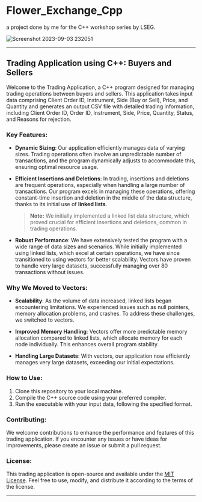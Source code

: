 # Flower_Exchange_Cpp
a project done by me for the C++ workshop series by LSEG.

![Screenshot 2023-09-03 232051](https://github.com/CroosJJSE/Flower_Exchange_Cpp/assets/141708783/f3007cdd-f090-4c9f-a120-3afe7606852c)


---

## Trading Application using C++: Buyers and Sellers

Welcome to the Trading Application, a C++ program designed for managing trading operations between buyers and sellers. This application takes input data comprising Client Order ID, Instrument, Side (Buy or Sell), Price, and Quantity and generates an output CSV file with detailed trading information, including Client Order ID, Order ID, Instrument, Side, Price, Quantity, Status, and Reasons for rejection.

### Key Features:

- **Dynamic Sizing**: Our application efficiently manages data of varying sizes. Trading operations often involve an unpredictable number of transactions, and the program dynamically adjusts to accommodate this, ensuring optimal resource usage.

- **Efficient Insertions and Deletions**: In trading, insertions and deletions are frequent operations, especially when handling a large number of transactions. Our program excels in managing these operations, offering constant-time insertion and deletion in the middle of the data structure, thanks to its initial use of **linked lists**.

    > **Note:** We initially implemented a linked list data structure, which proved crucial for efficient insertions and deletions, common in trading operations.

- **Robust Performance**: We have extensively tested the program with a wide range of data sizes and scenarios. While initially implemented using linked lists, which excel at certain operations, we have since transitioned to using vectors for better scalability. Vectors have proven to handle very large datasets, successfully managing over 80 transactions without issues.

### Why We Moved to Vectors:

- **Scalability**: As the volume of data increased, linked lists began encountering limitations. We experienced issues such as null pointers, memory allocation problems, and crashes. To address these challenges, we switched to vectors.

- **Improved Memory Handling**: Vectors offer more predictable memory allocation compared to linked lists, which allocate memory for each node individually. This enhances overall program stability.

- **Handling Large Datasets**: With vectors, our application now efficiently manages very large datasets, exceeding our initial expectations.

### How to Use:

1. Clone this repository to your local machine.
2. Compile the C++ source code using your preferred compiler.
3. Run the executable with your input data, following the specified format.

### Contributing:

We welcome contributions to enhance the performance and features of this trading application. If you encounter any issues or have ideas for improvements, please create an issue or submit a pull request.

### License:

This trading application is open-source and available under the [MIT License](LICENSE). Feel free to use, modify, and distribute it according to the terms of the license.

---
